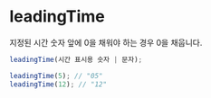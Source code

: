 # leadingTime

지정된 시간 숫자 앞에 0을 채워야 하는 경우 0을 채웁니다.

```ts
leadingTime(시간 표시용 숫자 | 문자);
```

```ts
leadingTime(5); // "05"
leadingTime(12); // "12"
```